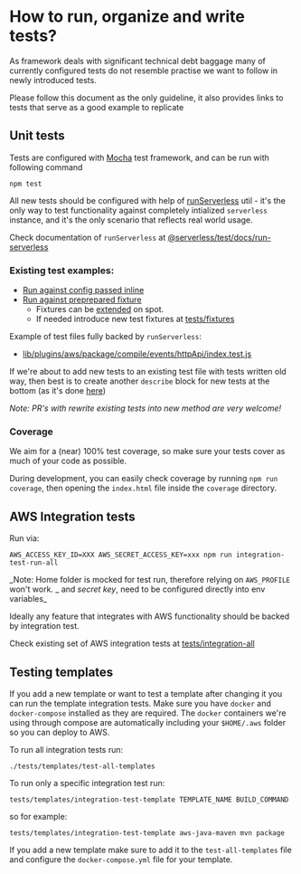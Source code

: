 # How to run, organize and write tests?

As framework deals with significant technical debt baggage many of currently configured tests do not
resemble practise we want to follow in newly introduced tests.

Please follow this document as the only guideline, it also provides links to tests that serve as a good example to replicate

## Unit tests

Tests are configured with [Mocha](https://mochajs.org/) test framework, and can be run with following command

```
npm test
```

All new tests should be configured with help of [runServerless](./utils/run-serverless.js) util - it's the only way to test functionality against completely intialized `serverless` instance, and it's the only scenario that reflects real world usage.

Check documentation of `runServerless` at [@serverless/test/docs/run-serverless](https://github.com/serverless/test/blob/master/docs/run-serverless.md#run-serverless)

### Existing test examples:

- [Run against config passed inline](https://github.com/serverless/serverless/blob/73107822945a878abbdebe2309e8e9d87cc2858a/lib/plugins/aws/package/lib/generateCoreTemplate.test.js#L11-L14)
- [Run against preprepared fixture](https://github.com/serverless/serverless/blob/73107822945a878abbdebe2309e8e9d87cc2858a/lib/plugins/aws/package/compile/functions/index.test.js#L2629-L2632)
  - Fixtures can be [extended](https://github.com/serverless/serverless/blob/4c2a52d1bf8fdb15683c09a8db800aa0e5842950/lib/plugins/aws/package/compile/events/httpApi/index.test.js#L119) on spot.
  - If needed introduce new test fixtures at [tests/fixtures](./fixtures)

Example of test files fully backed by `runServerless`:

- [lib/plugins/aws/package/compile/events/httpApi/index.test.js](https://github.com/serverless/serverless/blob/master/lib/plugins/aws/package/compile/events/httpApi/index.test.js)

If we're about to add new tests to an existing test file with tests written old way, then best is to create another `describe` block for new tests at the bottom (as it's done [here](https://github.com/serverless/serverless/blob/73107822945a878abbdebe2309e8e9d87cc2858a/lib/plugins/aws/package/compile/functions/index.test.js#L2624))

_Note: PR's with rewrite existing tests into new method are very welcome!_

### Coverage

We aim for a (near) 100% test coverage, so make sure your tests cover as much of your code as possible.

During development, you can easily check coverage by running `npm run coverage`, then opening the `index.html` file inside the `coverage` directory.

## AWS Integration tests

Run via:

```
AWS_ACCESS_KEY_ID=XXX AWS_SECRET_ACCESS_KEY=xxx npm run integration-test-run-all
```

_Note: Home folder is mocked for test run, therefore relying on `AWS_PROFILE` won't work. _ and _secret key_, need to be configured directly into env variables\_

Ideally any feature that integrates with AWS functionality should be backed by integration test.

Check existing set of AWS integration tests at [tests/integration-all](./integration-all)

## Testing templates

If you add a new template or want to test a template after changing it you can run the template integration tests. Make sure you have `docker` and `docker-compose` installed as they are required. The `docker` containers we're using through compose are automatically including your `$HOME/.aws` folder so you can deploy to AWS.

To run all integration tests run:

```
./tests/templates/test-all-templates
```

To run only a specific integration test run:

```
tests/templates/integration-test-template TEMPLATE_NAME BUILD_COMMAND
```

so for example:

```
tests/templates/integration-test-template aws-java-maven mvn package
```

If you add a new template make sure to add it to the `test-all-templates` file and configure the `docker-compose.yml` file for your template.
